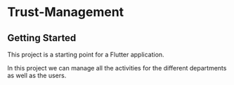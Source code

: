 # Trust-Management

## Getting Started

This project is a starting point for a Flutter application. 

In this project we can manage all the activities for the different departments as well as the users.
 
